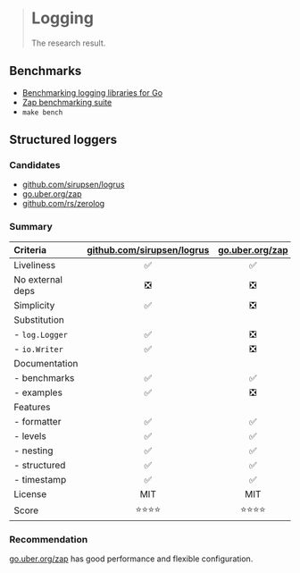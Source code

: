> # Logging
>
> The research result.

## Benchmarks

- [Benchmarking logging libraries for Go](https://github.com/imkira/go-loggers-bench)
- [Zap benchmarking suite](https://github.com/uber-go/zap#performance)
- `make bench`

## Structured loggers

### Candidates

- [github.com/sirupsen/logrus][logrus]
- [go.uber.org/zap][zap]
- [github.com/rs/zerolog][zerolog]

### Summary

| Criteria         | [github.com/sirupsen/logrus][logrus] | [go.uber.org/zap][zap] | [github.com/rs/zerolog][zerolog] |
|:-----------------|:---:|:---:|:---:|
| Liveliness       | ✅ | ✅ | ✅ |
| No external deps | ❎ | ❎ | ✅ |
| Simplicity       | ✅ | ❎ | ❎ |
| Substitution     |     |     |     |
| - `log.Logger`   | ✅ | ❎ | ❎ |
| - `io.Writer`    | ✅ | ❎ | ✅ |
| Documentation    |     |     |     |
| - benchmarks     | ✅ | ✅ | ✅ |
| - examples       | ✅ | ❎ | ✅ |
| Features         |     |     |     |
| - formatter      | ✅ | ✅ | ✅ |
| - levels         | ✅ | ✅ | ✅ |
| - nesting        | ✅ | ✅ | ✅ |
| - structured     | ✅ | ✅ | ✅ |
| - timestamp      | ✅ | ✅ | ✅ |
| License          | MIT | MIT | MIT |
| Score            | ⭐⭐⭐⭐ | ⭐⭐⭐⭐ | ⭐⭐⭐ |

### Recommendation

[go.uber.org/zap][zap] has good performance and flexible configuration.

[logrus]:  https://github.com/sirupsen/logrus
[zap]:     https://github.com/uber-go/zap
[zerolog]: https://github.com/rs/zerolog
